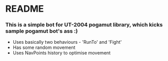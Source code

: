 # README #
### This is a simple bot for UT-2004 pogamut library, which kicks sample pogamut bot's ass :) ###

* Uses basically two behaviours - 'RunTo' and 'Fight'
* Has some random movement
* Uses NavPoints history to optimise movement